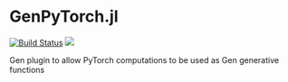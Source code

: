 # GenPyTorch.jl

[![Build Status](https://travis-ci.org/probcomp/GenPyTorch.jl.svg?branch=master)](https://travis-ci.org/probcomp/GenPyTorch.jl)
[![](https://img.shields.io/badge/docs-dev-blue.svg)](https://probcomp.github.io/GenPyTorch.jl/dev)

Gen plugin to allow PyTorch computations to be used as Gen generative functions
